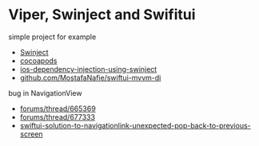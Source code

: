 #  Viper, Swinject and Swifitui

simple project for example

- [Swinject](https://github.com/Swinject/Swinject)
- [cocoapods](https://cocoapods.org/)
- [ios-dependency-injection-using-swinject](https://ali-akhtar.medium.com/ios-dependency-injection-using-swinject-9c4ceff99e41)
- [github.com/MostafaNafie/swiftui-mvvm-di](https://github.com/MostafaNafie/swiftui-mvvm-di)

bug in NavigationView

- [forums/thread/665369](https://developer.apple.com/forums/thread/665369)
- [forums/thread/677333](https://developer.apple.com/forums/thread/677333)
- [swiftui-solution-to-navigationlink-unexpected-pop-back-to-previous-screen](https://emmanuelkehinde.io/swiftui-solution-to-navigationlink-unexpected-pop-back-to-previous-screen/)

